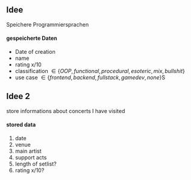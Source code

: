 ## Idee
Speichere Programmiersprachen

#### gespeicherte Daten
- Date of creation
- name
- rating x/10
- classification $\in \{OOP, functional, procedural, esoteric, mix, bullshit\}$
- use case $\in \{frontend, backend, fullstack, gamedev, none\}$S


## Idee 2
store informations about concerts I have visited

#### stored data
1) date
2) venue
3) main artist
4) support acts
5) length of setlist?
6) rating x/10?
